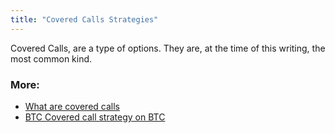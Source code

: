 ```yaml
---
title: "Covered Calls Strategies"
---
```


Covered Calls, are a type of options. They are, at the time of this writing, the most common kind.


### More:
+ [What are covered calls](https://www.youtube.com/watch?v=1gXlr18gWSY)
+ [BTC Covered call strategy on BTC](https://stakedaohq.medium.com/bitcoin-covered-call-strategy-live-on-stake-dao-41a5f83b5a3c)